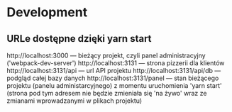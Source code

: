 # Development

## URLe dostępne dzięki yarn start

http://localhost:3000 — bieżący projekt, czyli panel administracyjny ('webpack-dev-server')
http://localhost:3131 — strona pizzerii dla klientów
http://localhost:3131/api — url API projektu
http://localhost:3131/api/db — podgląd całej bazy danych
http://localhost:3131/panel — stan bieżącego projektu (panelu administarcyjnego) z momentu uruchomienia
                              'yarn start' (strona pod tym adresem nie będzie zmieniała się 'na żywo'
                               wraz ze zmianami wprowadzanymi w plikach projektu)
